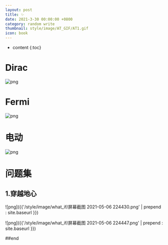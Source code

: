 ```yaml
---
layout: post
title: ✨
date: 2021-3-30 00:00:00 +0800
category: random write
thumbnail: style/image/AT_GIF/AT1.gif
icon: book
---
```


* content
{:toc}




# Dirac

![png](\myPage\style\image\Dirac.png)


# Fermi 

![png](\myPage\style\image\miRule_长图0.png)






# 电动

<!-- ![png](\myPage\style\image\力学复习提纲_长图0.png) -->

![png](\myPage\style\image\电场规范_长图0.png)



<!-- # 中微子 -->

<!-- ![png](\myPage\style\image\neutrino.png) -->


# 问题集

## 1.穿越地心

![png]({{'/style/image/what_if/屏幕截图 2021-05-06 224430.png' | prepend : site.baseurl }})

![png]({{'/style/image/what_if/屏幕截图 2021-05-06 224447.png' | prepend : site.baseurl }})




##end














